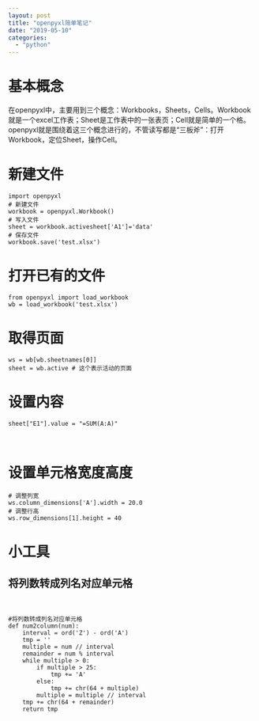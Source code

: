 ```yaml
---
layout: post
title: "openpyxl简单笔记"
date: "2019-05-10"
categories: 
  - "python"
---
```


# 基本概念

在openpyxl中，主要用到三个概念：Workbooks，Sheets，Cells。Workbook就是一个excel工作表；Sheet是工作表中的一张表页；Cell就是简单的一个格。openpyxl就是围绕着这三个概念进行的，不管读写都是“三板斧”：打开Workbook，定位Sheet，操作Cell。

# 新建文件

```
import openpyxl
# 新建文件
workbook = openpyxl.Workbook() 
# 写入文件
sheet = workbook.activesheet['A1']='data'
# 保存文件 
workbook.save('test.xlsx')

```

# 打开已有的文件

```
from openpyxl import load_workbook
wb = load_workbook('test.xlsx')

```

# 取得页面

```
ws = wb[wb.sheetnames[0]]
sheet = wb.active # 这个表示活动的页面

```

# 设置内容

```
sheet["E1"].value = "=SUM(A:A)"

```

 

# 设置单元格宽度高度

```
# 调整列宽
ws.column_dimensions['A'].width = 20.0
# 调整行高
ws.row_dimensions[1].height = 40

```

# 小工具

## 将列数转成列名对应单元格

 

```
#将列数转成列名对应单元格
def num2column(num):
    interval = ord('Z') - ord('A')
    tmp = ''
    multiple = num // interval
    remainder = num % interval
    while multiple > 0:
        if multiple > 25:
            tmp += 'A'
        else:
            tmp += chr(64 + multiple)
        multiple = multiple // interval
    tmp += chr(64 + remainder)
    return tmp

```
